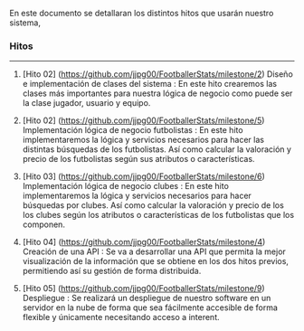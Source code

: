 En este documento se detallaran los distintos hitos que usarán nuestro sistema,


### Hitos
---

1. [Hito 02] (https://github.com/jjpg00/FootballerStats/milestone/2) Diseño e implementación de clases del sistema : En este hito crearemos las clases más importantes para nuestra lógica de negocio como puede ser la clase jugador, usuario y equipo.

2. [Hito 02] (https://github.com/jjpg00/FootballerStats/milestone/5) Implementación lógica de negocio futbolistas : En este hito implementaremos la lógica y servicios necesarios para hacer las distintas búsquedas de los futbolistas. Así como calcular la valoración y precio de los futbolistas según sus atributos o características.

3. [Hito 03] (https://github.com/jjpg00/FootballerStats/milestone/6) Implementación lógica de negocio clubes : En este hito implementaremos la lógica y servicios necesarios para hacer búsquedas por clubes. Así como calcular la valoración y precio de los los clubes según los atributos o características de los futbolistas que los componen.

4. [Hito 04] (https://github.com/jjpg00/FootballerStats/milestone/4) Creación de una API : Se va a desarrollar una API que permita la mejor visualización de la información que se obtiene en los dos hitos previos, permitiendo así su gestión de forma distribuida.

5. [Hito 05] (https://github.com/jjpg00/FootballerStats/milestone/9) Despliegue : Se realizará un despliegue de nuestro software en un servidor en la nube de forma que sea fácilmente accesible de forma flexible y únicamente necesitando acceso a interent.